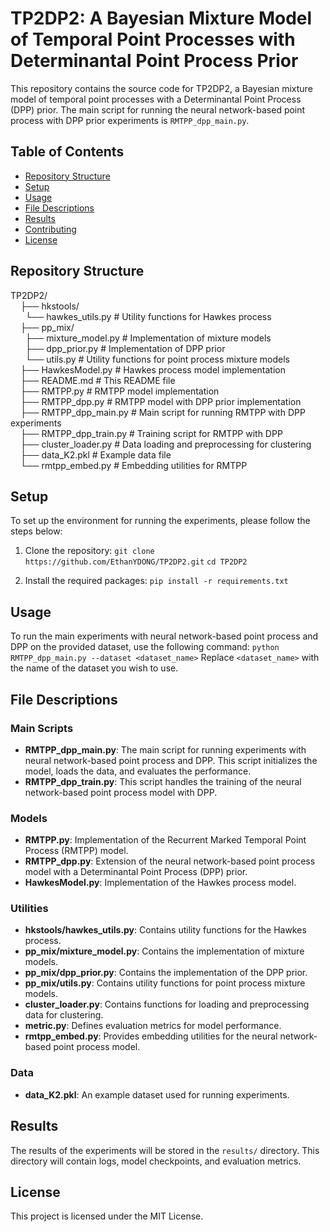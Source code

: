 # TP2DP2: A Bayesian Mixture Model of Temporal Point Processes with Determinantal Point Process Prior

This repository contains the source code for TP2DP2, a Bayesian mixture model of temporal point processes with a Determinantal Point Process (DPP) prior. The main script for running the neural network-based point process with DPP prior experiments is `RMTPP_dpp_main.py`.

## Table of Contents

- [Repository Structure](#repository-structure)
- [Setup](#setup)
- [Usage](#usage)
- [File Descriptions](#file-descriptions)
- [Results](#results)
- [Contributing](#contributing)
- [License](#license)

## Repository Structure
TP2DP2/<br>
&nbsp;&nbsp;&nbsp;&nbsp;├── hkstools/<br>
&nbsp;&nbsp;&nbsp;&nbsp;&nbsp;   └── hawkes_utils.py # Utility functions for Hawkes process<br>
&nbsp;&nbsp;&nbsp;&nbsp;├── pp_mix/<br>
&nbsp;&nbsp;&nbsp;&nbsp;&nbsp;   ├── mixture_model.py # Implementation of mixture models<br>
&nbsp;&nbsp;&nbsp;&nbsp;&nbsp;   ├── dpp_prior.py # Implementation of DPP prior<br>
&nbsp;&nbsp;&nbsp;&nbsp;&nbsp;   └── utils.py # Utility functions for point process mixture models<br>
&nbsp;&nbsp;&nbsp;&nbsp;├── HawkesModel.py # Hawkes process model implementation<br>
&nbsp;&nbsp;&nbsp;&nbsp;├── README.md # This README file<br>
&nbsp;&nbsp;&nbsp;&nbsp;├── RMTPP.py # RMTPP model implementation<br>
&nbsp;&nbsp;&nbsp;&nbsp;├── RMTPP_dpp.py # RMTPP model with DPP prior implementation<br>
&nbsp;&nbsp;&nbsp;&nbsp;├── RMTPP_dpp_main.py # Main script for running RMTPP with DPP experiments<br>
&nbsp;&nbsp;&nbsp;&nbsp;├── RMTPP_dpp_train.py # Training script for RMTPP with DPP<br>
&nbsp;&nbsp;&nbsp;&nbsp;├── cluster_loader.py # Data loading and preprocessing for clustering<br>
&nbsp;&nbsp;&nbsp;&nbsp;├── data_K2.pkl # Example data file<br>
&nbsp;&nbsp;&nbsp;&nbsp;└── rmtpp_embed.py # Embedding utilities for RMTPP



## Setup

To set up the environment for running the experiments, please follow the steps below:

1. Clone the repository:
    `git clone https://github.com/EthanYDONG/TP2DP2.git`
    `cd TP2DP2`

2. Install the required packages:
  `
    pip install -r requirements.txt
  `

## Usage

To run the main experiments with neural network-based point process and DPP on the provided dataset, use the following command:
`
python RMTPP_dpp_main.py --dataset <dataset_name>
`
Replace `<dataset_name>` with the name of the dataset you wish to use.

## File Descriptions

### Main Scripts

- **RMTPP_dpp_main.py**: The main script for running experiments with neural network-based point process and DPP. This script initializes the model, loads the data, and evaluates the performance.
- **RMTPP_dpp_train.py**: This script handles the training of the neural network-based point process model with DPP.

### Models

- **RMTPP.py**: Implementation of the Recurrent Marked Temporal Point Process (RMTPP) model.
- **RMTPP_dpp.py**: Extension of the neural network-based point process model with a Determinantal Point Process (DPP) prior.
- **HawkesModel.py**: Implementation of the Hawkes process model.

### Utilities

- **hkstools/hawkes_utils.py**: Contains utility functions for the Hawkes process.
- **pp_mix/mixture_model.py**: Contains the implementation of mixture models.
- **pp_mix/dpp_prior.py**: Contains the implementation of the DPP prior.
- **pp_mix/utils.py**: Contains utility functions for point process mixture models.
- **cluster_loader.py**: Contains functions for loading and preprocessing data for clustering.
- **metric.py**: Defines evaluation metrics for model performance.
- **rmtpp_embed.py**: Provides embedding utilities for the neural network-based point process model.

### Data

- **data_K2.pkl**: An example dataset used for running experiments.

## Results

The results of the experiments will be stored in the `results/` directory. This directory will contain logs, model checkpoints, and evaluation metrics.

## License

This project is licensed under the MIT License.
